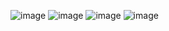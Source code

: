 
![image](https://user-images.githubusercontent.com/91987110/211890923-a65b4108-b7dc-42b5-9b13-9401a4264cc8.png)
![image](https://user-images.githubusercontent.com/91987110/211890960-abc44be2-df3b-4018-abb5-9b8e5ee2f988.png)
![image](https://user-images.githubusercontent.com/91987110/211891001-2284b260-7279-4aaf-a5dc-5327512614dd.png)
![image](https://user-images.githubusercontent.com/91987110/211891036-6e7b8a05-6297-4036-9301-22827134bc31.png)
